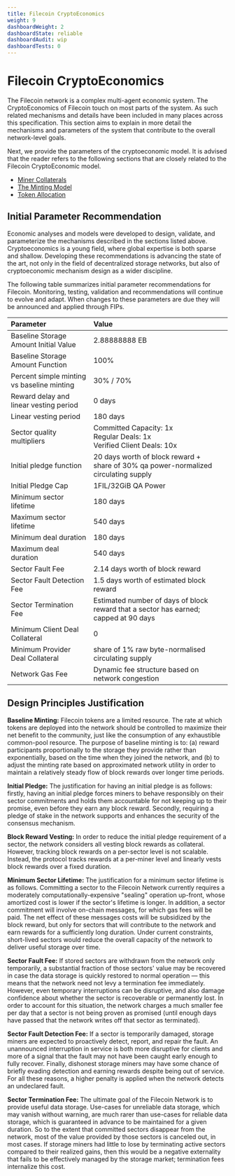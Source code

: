 ```yaml
---
title: Filecoin CryptoEconomics
weight: 9
dashboardWeight: 2
dashboardState: reliable
dashboardAudit: wip
dashboardTests: 0
---
```


# Filecoin CryptoEconomics

The Filecoin network is a complex multi-agent economic system. The CryptoEconomics of Filecoin touch on most parts of the system. As such related mechanisms and details have been included in many places across this specification. This section aims to explain in more detail the mechanisms and parameters of the system that contribute to the overall network-level goals.

Next, we provide the parameters of the cryptoeconomic model. It is advised that the reader refers to the following sections that are closely related to the Filecoin CryptoEconomic model.

- [Miner Collaterals](miner_collaterals)
- [The Minting Model](filecoin_token#minting_model)
- [Token Allocation](filecoin_token#token_allocation)

## Initial Parameter Recommendation

Economic analyses and models were developed to design, validate, and parameterize the mechanisms described in the sections listed above. Cryptoeconomics is a young field, where global expertise is both sparse and shallow. Developing these recommendations is advancing the state of the art, not only in the field of decentralized storage networks, but also of cryptoeconomic mechanism design as a wider discipline.

The following table summarizes initial parameter recommendations for Filecoin. Monitoring, testing, validation and recommendations will continue to evolve and adapt. When changes to these parameters are due they will be announced and applied through FIPs.

| **Parameter**                              | **Value**                                                                                |
| :----------------------------------------- | :--------------------------------------------------------------------------------------- |
| Baseline Storage Amount Initial Value      | 2.88888888 EB                                                                            |
| Baseline Storage Amount Function           | 100%                                                                                     |
| Percent simple minting vs baseline minting | 30% / 70%                                                                                |
| Reward delay and linear vesting period     | 0 days                                                                                   |
| Linear vesting period                      | 180 days                                                                                 |
| Sector quality multipliers                 | Committed Capacity: 1x <br> Regular Deals: 1x <br> Verified Client Deals: 10x            |
| Initial pledge function                    | 20 days worth of block reward + <br> share of 30% qa power-normalized circulating supply |
| Initial Pledge Cap                         | 1FIL/32GiB QA Power                                                                      |
| Minimum sector lifetime                    | 180 days                                                                                 |
| Maximum sector lifetime                    | 540 days                                                                                 |
| Minimum deal duration                      | 180 days                                                                                 |
| Maximum deal duration                      | 540 days                                                                                 |
| Sector Fault Fee                           | 2.14 days worth of block reward                                                          |
| Sector Fault Detection Fee                 | 1.5 days worth of estimated block reward                                                 |
| Sector Termination Fee                     | Estimated number of days of block reward that a sector has earned; capped at 90 days     |
| Minimum Client Deal Collateral             | 0                                                                                        |
| Minimum Provider Deal Collateral           | share of 1% raw byte-normalised circulating supply                                       |
| Network Gas Fee                            | Dynamic fee structure based on network congestion                                        |

## Design Principles Justification

**Baseline Minting:** Filecoin tokens are a limited resource. The rate at which tokens are deployed into the network should be controlled to maximize their net benefit to the community, just like the consumption of any exhaustible common-pool resource. The purpose of baseline minting is to: (a) reward participants proportionally to the storage they provide rather than exponentially, based on the time when they joined the network, and (b) to adjust the minting rate based on approximated network utility in order to maintain a relatively steady flow of block rewards over longer time periods.

**Initial Pledge:** The justification for having an initial pledge is as follows: firstly, having an initial pledge forces miners to behave responsibly on their sector commitments and holds them accountable for not keeping up to their promise, even before they earn any block reward. Secondly, requiring a pledge of stake in the network supports and enhances the security of the consensus mechanism.

**Block Reward Vesting:** In order to reduce the initial pledge requirement of a sector, the network considers all vesting block rewards as collateral. However, tracking block rewards on a per-sector level is not scalable. Instead, the protocol tracks rewards at a per-miner level and linearly vests block rewards over a fixed duration.

**Minimum Sector Lifetime:** The justification for a minimum sector lifetime is as follows. Committing a sector to the Filecoin Network currently requires a moderately computationally-expensive "sealing" operation up-front, whose amortized cost is lower if the sector's lifetime is longer. In addition, a sector commitment will involve on-chain messages, for which gas fees will be paid. The net effect of these messages costs will be subsidized by the block reward, but only for sectors that will contribute to the network and earn rewards for a sufficiently long duration. Under current constraints, short-lived sectors would reduce the overall capacity of the network to deliver useful storage over time.

**Sector Fault Fee:** If stored sectors are withdrawn from the network only temporarily, a substantial fraction of those sectors' value may be recovered in case the data storage is quickly restored to normal operation — this means that the network need not levy a termination fee immediately. However, even temporary interruptions can be disruptive, and also damage confidence about whether the sector is recoverable or permanently lost. In order to account for this situation, the network charges a much smaller fee per day that a sector is not being proven as promised (until enough days have passed that the network writes off that sector as terminated).

**Sector Fault Detection Fee:** If a sector is temporarily damaged, storage miners are expected to proactively detect, report, and repair the fault. An unannounced interruption in service is both more disruptive for clients and more of a signal that the fault may not have been caught early enough to fully recover. Finally, dishonest storage miners may have some chance of briefly evading detection and earning rewards despite being out of service. For all these reasons, a higher penalty is applied when the network detects an undeclared fault.

**Sector Termination Fee:** The ultimate goal of the Filecoin Network is to provide useful data storage. Use-cases for unreliable data storage, which may vanish without warning, are much rarer than use-cases for reliable data storage, which is guaranteed in advance to be maintained for a given duration. So to the extent that committed sectors disappear from the network, most of the value provided by those sectors is canceled out, in most cases. If storage miners had little to lose by terminating active sectors compared to their realized gains, then this would be a negative externality that fails to be effectively managed by the storage market; termination fees internalize this cost.
